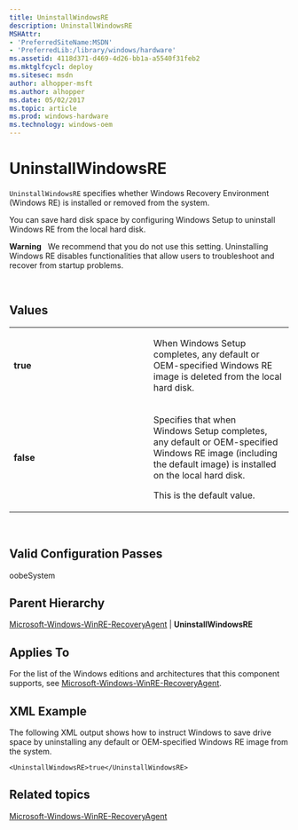 ```yaml
---
title: UninstallWindowsRE
description: UninstallWindowsRE
MSHAttr:
- 'PreferredSiteName:MSDN'
- 'PreferredLib:/library/windows/hardware'
ms.assetid: 4118d371-d469-4d26-bb1a-a5540f31feb2
ms.mktglfcycl: deploy
ms.sitesec: msdn
author: alhopper-msft
ms.author: alhopper
ms.date: 05/02/2017
ms.topic: article
ms.prod: windows-hardware
ms.technology: windows-oem
---
```


# UninstallWindowsRE


`UninstallWindowsRE` specifies whether Windows Recovery Environment (Windows RE) is installed or removed from the system.

You can save hard disk space by configuring Windows Setup to uninstall Windows RE from the local hard disk.

**Warning**  
We recommend that you do not use this setting. Uninstalling Windows RE disables functionalities that allow users to troubleshoot and recover from startup problems.

 

## Values


<table>
<colgroup>
<col width="50%" />
<col width="50%" />
</colgroup>
<tbody>
<tr class="odd">
<td><p><strong>true</strong></p></td>
<td><p>When Windows Setup completes, any default or OEM-specified Windows RE image is deleted from the local hard disk.</p></td>
</tr>
<tr class="even">
<td><p><strong>false</strong></p></td>
<td><p>Specifies that when Windows Setup completes, any default or OEM-specified Windows RE image (including the default image) is installed on the local hard disk.</p>
<p>This is the default value.</p></td>
</tr>
</tbody>
</table>

 

## Valid Configuration Passes


oobeSystem

## Parent Hierarchy


[Microsoft-Windows-WinRE-RecoveryAgent](microsoft-windows-winre-recoveryagent.md) | **UninstallWindowsRE**

## Applies To


For the list of the Windows editions and architectures that this component supports, see [Microsoft-Windows-WinRE-RecoveryAgent](microsoft-windows-winre-recoveryagent.md).

## XML Example


The following XML output shows how to instruct Windows to save drive space by uninstalling any default or OEM-specified Windows RE image from the system.

```
<UninstallWindowsRE>true</UninstallWindowsRE>
```

## Related topics


[Microsoft-Windows-WinRE-RecoveryAgent](microsoft-windows-winre-recoveryagent.md)

 

 








